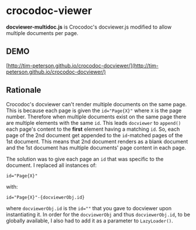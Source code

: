 crocodoc-viewer
===============

**docviewer-multidoc.js** is Crocodoc's docviewer.js modified to allow multiple documents per page.


DEMO
----------------
[http://tim-peterson.github.io/crocodoc-docviewer/](http://tim-peterson.github.io/crocodoc-docviewer/)


Rationale
----------------
Crocodoc's docviewer can't render multiple documents on the same page. This is because each page is given the ```id="Page{X}"``` where ```X``` is the page number. Therefore when multiple documents exist on the same page there are multiple elements with the same ```id```. This leads ```docviewer``` to ```append()``` each page's content to the **first** element having a matching ```id```. So, each page of the 2nd document get appended to the ```id```-matched pages of the 1st document. This means that 2nd document renders as a blank document and the 1st document has multiple documents' page content in each page.

The solution was to give each page an ```id``` that was specific to the document. I replaced all instances of:

	id="Page{X}"

 with: 

	id="Page{X}"-{docviewerObj.id}

where ```docviewerObj.id``` is the ```id=""``` that you gave to docviewer upon instantiating it. In order for the ```docviewerObj``` and thus ```docviewerObj.id```, to be globally available, I also had to add it as a parameter to ```LazyLoader()```.


     


